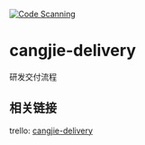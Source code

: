 [![Code Scanning](https://github.com/dongxishaonian/cangjie-delivery/actions/workflows/code_scanning.yml/badge.svg)](https://github.com/dongxishaonian/cangjie-delivery/actions/workflows/code_scanning.yml)
# cangjie-delivery
研发交付流程

## 相关链接
trello: [cangjie-delivery](https://trello.com/invite/b/yHlvEavj/f86e4dabba68f43a92e6978f3b99f568/cangjie-delivery)
